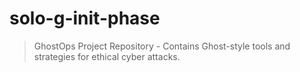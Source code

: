 # solo-g-init-phase
> GhostOps Project Repository - Contains Ghost-style tools and strategies for ethical cyber attacks.
